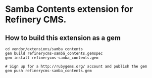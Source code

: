 # Samba Contents extension for Refinery CMS.

## How to build this extension as a gem

    cd vendor/extensions/samba_contents
    gem build refinerycms-samba_contents.gemspec
    gem install refinerycms-samba_contents.gem

    # Sign up for a http://rubygems.org/ account and publish the gem
    gem push refinerycms-samba_contents.gem
